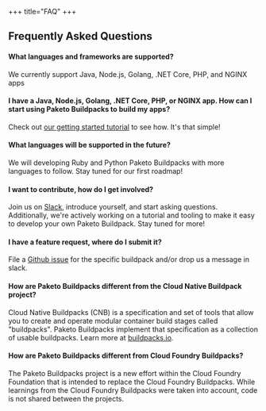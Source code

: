 +++
title="FAQ"
+++

## Frequently Asked Questions

#### What languages and frameworks are supported?
We currently support Java, Node.js, Golang, .NET Core, PHP, and NGINX apps 

#### I have a Java, Node.js, Golang, .NET Core, PHP, or NGINX app. How can I start using Paketo Buildpacks to build my apps?
Check out [our getting started tutorial](/docs/getting-started) to see how. It's that simple!

#### What languages will be supported in the future?
We will developing Ruby and Python Paketo Buildpacks with more languages to follow. Stay tuned for our first roadmap!

#### I want to contribute, how do I get involved?
Join us on [Slack](https://slack.paketo.io), introduce yourself, and start asking questions. Additionally, we're actively working on a tutorial and tooling to make it easy to develop your own Paketo Buildpack. Stay tuned for more!

#### I have a feature request, where do I submit it?
File a [Github issue](https://github.com/paketo-buildpacks) for the specific buildpack and/or drop us a message in slack.

#### How are Paketo Buildpacks different from the Cloud Native Buildpack project?
Cloud Native Buildpacks (CNB) is a specification and set of tools that allow you to create and operate modular container build stages called "buildpacks". Paketo Buildpacks implement that specification as a collection of usable buildpacks. Learn more at [buildpacks.io](https://buildpacks.io).

#### How are Paketo Buildpacks different from Cloud Foundry Buildpacks?
The Paketo Buildpacks project is a new effort within the Cloud Foundry Foundation that is intended to replace the Cloud Foundry Buildpacks. While learnings from the Cloud Foundry Buildpacks were taken into account, code is not shared between the projects.
